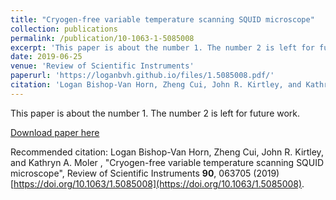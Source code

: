 ```yaml
---
title: "Cryogen-free variable temperature scanning SQUID microscope"
collection: publications
permalink: /publication/10-1063-1-5085008
excerpt: 'This paper is about the number 1. The number 2 is left for future work.'
date: 2019-06-25
venue: 'Review of Scientific Instruments'
paperurl: 'https://loganbvh.github.io/files/1.5085008.pdf/'
citation: 'Logan Bishop-Van Horn, Zheng Cui, John R. Kirtley, and Kathryn A. Moler , &quote;Cryogen-free variable temperature scanning SQUID microscope&quot;, Review of Scientific Instruments <b>90<\b>, 063705 (2019) https://doi.org/10.1063/1.5085008'
---
```

This paper is about the number 1. The number 2 is left for future work.

[Download paper here](https://loganbvh.github.io/files/1.5085008.pdf/)

Recommended citation: Logan Bishop-Van Horn, Zheng Cui, John R. Kirtley, and Kathryn A. Moler , "Cryogen-free variable temperature scanning SQUID microscope", Review of Scientific Instruments **90**, 063705 (2019) [https://doi.org/10.1063/1.5085008](https://doi.org/10.1063/1.5085008).